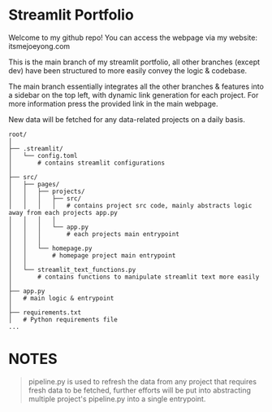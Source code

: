# Streamlit Portfolio
Welcome to my github repo! You can access the webpage via my website: itsmejoeyong.com

This is the main branch of my streamlit portfolio, all other branches (except dev) have been structured to more easily convey the logic & codebase.

The main branch essentially integrates all the other branches & features into a sidebar on the top left, with dynamic link generation for each project. For more information press the provided link in the main webpage.

New data will be fetched for any data-related projects on a daily basis.

```
root/
│
├── .streamlit/
│   └── config.toml   
│       # contains streamlit configurations
│
├── src/
│   ├── pages/
│   │   ├── projects/
│   │   │   ├── src/
│   │   │   │   # contains project src code, mainly abstracts logic away from each projects app.py
│   │   │   │   
│   │   │   └── app.py
│   │   │       # each projects main entrypoint
│   │   │
│   │   └── homepage.py
│   │       # homepage project main entrypoint
│   │
│   └── streamlit_text_functions.py 
│       # contains functions to manipulate streamlit text more easily
│
├── app.py
│   # main logic & entrypoint
│
├── requirements.txt  
│   # Python requirements file
...
```

# NOTES
> pipeline.py is used to refresh the data from any project that requires fresh data to be fetched, further efforts will be put into abstracting multiple project's pipeline.py into a single entrypoint.